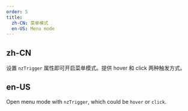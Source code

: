 ```yaml
---
order: 5
title:
  zh-CN: 菜单模式
  en-US: Menu mode
---
```


## zh-CN

设置 `nzTrigger` 属性即可开启菜单模式。提供 hover 和 click 两种触发方式。

## en-US

Open menu mode with `nzTrigger`, which could be `hover` or `click`.